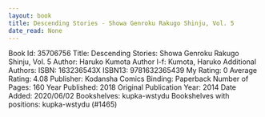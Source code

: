 ```yaml
---
layout: book
title: Descending Stories - Showa Genroku Rakugo Shinju, Vol. 5
date_read: None
---
```


Book Id: 35706756
Title: Descending Stories: Showa Genroku Rakugo Shinju, Vol. 5
Author: Haruko Kumota
Author l-f: Kumota, Haruko
Additional Authors: 
ISBN: 163236543X
ISBN13: 9781632365439
My Rating: 0
Average Rating: 4.08
Publisher: Kodansha Comics
Binding: Paperback
Number of Pages: 160
Year Published: 2018
Original Publication Year: 2014
Date Added: 2020/06/02
Bookshelves: kupka-wstydu
Bookshelves with positions: kupka-wstydu (#1465)


